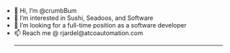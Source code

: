 <ul>
  <li>👋 Hi, I’m @crumbBum</li>
  <li> 👀 I’m interested in Sushi, Seadoos, and Software </li>
  <li> 💞️ I’m looking for a full-time position as a software developer </li>
  <li> 📫 Reach me @ rjardel@atcoautomation.com </li>
  <hr>
<!---
crumbBum/crumbBum is a ✨ special ✨ repository because its `README.md` (this file) appears on your GitHub profile.
You can click the Preview link to take a look at your changes.
--->
